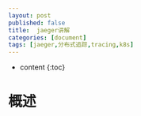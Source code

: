 ```yaml
---
layout: post
published: false
title:  jaeger讲解
categories: [document]
tags: [jaeger,分布式追踪,tracing,k8s]
---
```

* content
{:toc}

# 概述

